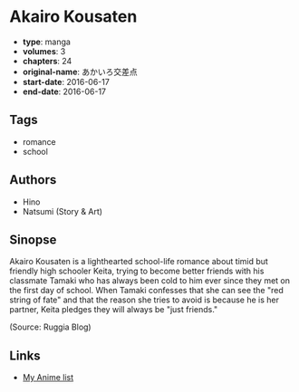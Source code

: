 # Akairo Kousaten

-   **type**: manga
-   **volumes**: 3
-   **chapters**: 24
-   **original-name**: あかいろ交差点
-   **start-date**: 2016-06-17
-   **end-date**: 2016-06-17

## Tags

-   romance
-   school

## Authors

-   Hino
-   Natsumi (Story & Art)

## Sinopse

Akairo Kousaten is a lighthearted school-life romance about timid but friendly high schooler Keita, trying to become better friends with his classmate Tamaki who has always been cold to him ever since they met on the first day of school. When Tamaki confesses that she can see the "red string of fate" and that the reason she tries to avoid is because he is her partner, Keita pledges they will always be "just friends."

(Source: Ruggia Blog)

## Links

-   [My Anime list](https://myanimelist.net/manga/108493/Akairo_Kousaten)
